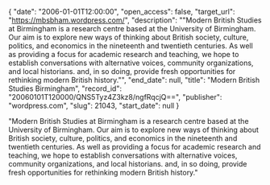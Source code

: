 {
  "date": "2006-01-01T12:00:00", 
  "open_access": false, 
  "target_url": "https://mbsbham.wordpress.com/", 
  "description": "\"Modern British Studies at Birmingham is a research centre  based at the University of Birmingham. Our aim is to explore  new ways of thinking about British society, culture, politics, and economics in the nineteenth and twentieth centuries. As well as providing a focus for academic research and teaching, we hope to establish conversations with alternative voices, community organizations, and local historians. and, in so doing, provide fresh opportunities for rethinking modern British history.\"", 
  "end_date": null, 
  "title": "Modern British Studies Birmingham", 
  "record_id": "20060101T120000/QNS5Tyz4Z3kz8/ngfRqcjQ==", 
  "publisher": "wordpress.com", 
  "slug": 21043, 
  "start_date": null
}

"Modern British Studies at Birmingham is a research centre  based at the University of Birmingham. Our aim is to explore  new ways of thinking about British society, culture, politics, and economics in the nineteenth and twentieth centuries. As well as providing a focus for academic research and teaching, we hope to establish conversations with alternative voices, community organizations, and local historians. and, in so doing, provide fresh opportunities for rethinking modern British history."